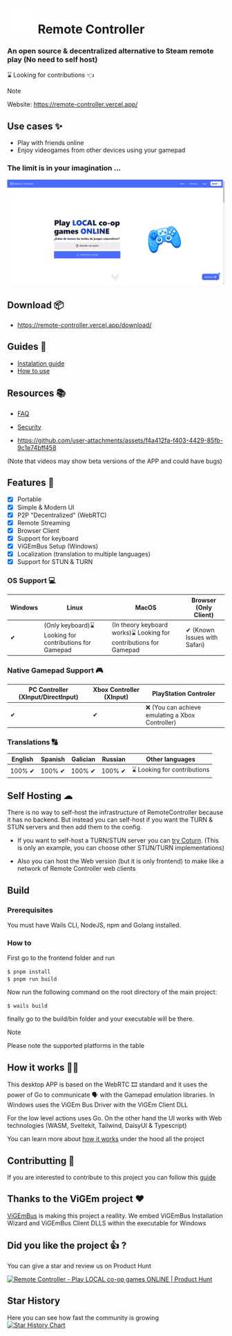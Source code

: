 # ![Gamepad](./frontend/src/lib/assets/gamepad.svg) Remote Controller
### An open source & decentralized alternative to Steam remote play (No need to self host)

⌛ Looking for contributions 👈

> [!Note]
> Website: 
> https://remote-controller.vercel.app/ 

## Use cases ✨

- Play with friends online
- Enjoy videogames from other devices using your gamepad
### The limit is in your imagination ... 

![Example Image from the Desktop APP](./assets/example.png)

## Download 📦

- https://remote-controller.vercel.app/download/

## Guides 📘

- [Instalation guide](https://remote-controller.vercel.app/info/guides/installation/)
- [How to use](https://remote-controller.vercel.app/info/guides/how-to-use/)

## Resources 📚

- [FAQ](https://remote-controller.vercel.app/info/resources/faq/)
- [Security](https://remote-controller.vercel.app/info/resources/security/)

- https://github.com/user-attachments/assets/f4a412fa-f403-4429-85fb-9c1e74bff458

(Note that videos may show beta versions of the APP and could have bugs)

## Features 🧩

- [x] Portable
- [x] Simple & Modern UI
- [x] P2P "Decentralized" (WebRTC)
- [x] Remote Streaming
- [x] Browser Client
- [x] Support for keyboard
- [x] ViGEmBus Setup (Windows)
- [x] Localization (translation to multiple languages)
- [x] Support for STUN & TURN

### OS Support 💻

| Windows 	| Linux 	| MacOS 	| Browser (Only Client) 	|
|---------	|-------	|-------	|---------	|
| ✔       	| (Only keyboard)⌛ Looking for contributions for Gamepad     	| (In theory keyboard works)⌛ Looking for contributions for Gamepad     	| ✔ (Known Issues with Safari)       	|

### Native Gamepad Support 🎮

| PC Controller (XInput/DirectInput) 	| Xbox Controller (XInput) 	| PlayStation Controler
|---------	|-------	|-------	|
| ✔       	| ✔     	| ❌ (You can achieve emulating a Xbox Controller)     	|

### Translations 🔠

| English 	| Spanish 	| Galician | Russian |Other languages |
|---------	|-------	|-------	| ------- | ------- |
| 100% ✔     	| 100% ✔      	| 100% ✔      	| 100% ✔ |⌛ Looking for contributions

## Self Hosting ☁

There is no way to self-host the infrastructure of RemoteController because it has no backend. But instead you can self-host if you want the TURN & STUN servers and then add them to the config.

- If you want to self-host a TURN/STUN server you can [try Coturn](https://github.com/coturn/coturn). (This is only an example, you can choose other STUN/TURN implementations)

- Also you can host the Web version (but it is only frontend) to make like a network of Remote Controller web clients

## Build

### Prerequisites

You must have Wails CLI, NodeJS, npm and Golang installed.

### How to

First go to the frontend folder and run

  `$ pnpm install`<br>
  `$ pnpm run build`

Now run the following command on the root directory of the main project:

  `$ wails build`

finally go to the build/bin folder and your executable will be there.

> [!Note]
> Please note the supported platforms in the table

## How it works 👷‍♂️

This desktop APP is based on the WebRTC 🎞 standard and it uses the power of Go to communicate 🗣 with the Gamepad emulation libraries.
In Windows uses the ViGEm Bus Driver with the ViGEm Client DLL

For the low level actions uses Go.
On the other hand the UI works with Web technologies (WASM, Sveltekit, Tailwind, DaisyUI & Typescript)

You can learn more about [how it works](./docs/README.md) under the hood all the project

## Contributting 🤝

If you are interested to contribute to this project you can follow this [guide](./CONTRIBUTING.md)

## Thanks to the ViGEm project ♥
[ViGEmBus](https://github.com/nefarius/ViGEmBus) is making this project a reallity. We embed ViGEmBus Installation Wizard and ViGEmBus Client DLLS within the executable for Windows

## Did you like the project 👍 ?
You can give a star and review us on Product Hunt

<a href="https://www.producthunt.com/products/remote-controller/reviews?utm_source=badge-product_review&utm_medium=badge&utm_souce=badge-remote&#0045;controller" target="_blank"><img src="https://api.producthunt.com/widgets/embed-image/v1/product_review.svg?product_id=565186&theme=light" alt="Remote&#0032;Controller - Play&#0032;LOCAL&#0032;co&#0045;op&#0032;games&#0032;ONLINE | Product Hunt" style="width: 250px; height: 54px;" width="250" height="54" /></a>

## Star History
Here you can see how fast the community is growing
<br/>
[![Star History Chart](https://api.star-history.com/svg?repos=PiterWeb/RemoteController&type=Timeline)](https://star-history.com/#PiterWeb/RemoteController&Timeline)
